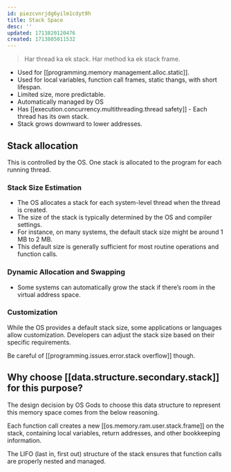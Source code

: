```yaml
---
id: piezcvnrjdg6yilm1cdyt9h
title: Stack Space
desc: ''
updated: 1713820120476
created: 1713805011532
---
```


> Har thread ka ek stack. Har method ka ek stack frame.

- Used for [[programming.memory management.alloc.static]].
- Used for local variables, function call frames, static thangs, with short lifespan.
- Limited size, more predictable.
- Automatically managed by OS
- Has [[execution.concurrency.multithreading.thread safety]] - Each thread has its own stack.
- Stack grows downward to lower addresses.

## Stack allocation

This is controlled by the OS. One stack is allocated to the program for each running thread.

### Stack Size Estimation

- The OS allocates a stack for each system-level thread when the thread is created.
- The size of the stack is typically determined by the OS and compiler settings.
- For instance, on many systems, the default stack size might be around 1 MB to 2 MB.
- This default size is generally sufficient for most routine operations and function calls.


### Dynamic Allocation and Swapping


- Some systems can automatically grow the stack if there’s room in the virtual address space.


### Customization

While the OS provides a default stack size, some applications or languages allow customization. Developers can adjust the stack size based on their specific requirements.

Be careful of [[programming.issues.error.stack overflow]] though.

## Why choose [[data.structure.secondary.stack]] for this purpose?

The design decision by OS Gods to choose this data structure to represent this memory space comes from the below reasoning.

Each function call creates a new [[os.memory.ram.user.stack.frame]] on the stack, containing local variables, return addresses, and other bookkeeping information.

The LIFO (last in, first out) structure of the stack ensures that function calls are properly nested and managed.